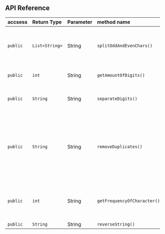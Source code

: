 
## API Reference




| accsess  | Return Type    |Parameter| method name                |   Description              |
| :------- | :--------------|:-------| :------------------------- |:---------------------------|
| `public `| `List<String>` | String |`splitOddAndEvenChars()`| It separates odd and even chars <br /> into separates Strings |
|`public ` |   `int`        | String |`getAmountOfDigits()` | It counts all digits in String|
|`public` | `String`        | String |`separateDigits()`    | It distracts all digits to another String|
|`public` | `String`       | String  | `removeDuplicates()` | If String contains duplicate values <br />, then it removes redundant duplicates <br /> and leaves unique digits |
|`public` | `int`          | String  | `getFrequencyOfCharacter()` |It counts how many times the character <br/> appears in the String |
|`public` | `String`     |  String | `reverseString()` |   